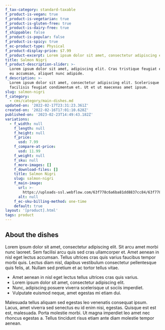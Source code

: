```yaml
---
f_tax-category: standard-taxable
f_product-is-vegan: true
f_product-is-vegetarian: true
f_product-is-gluten-free: true
f_product-is-dairy-free: true
f_shippable: false
f_product-is-popular: false
f_product-is-spicy: true
f_ec-product-type: Physical
f_product-display-price: $7.99
f_product-excerpt: Lorem ipsum dolor sit amet, consectetur adipiscing elit. Eget.
title: Salmon Nigri
f_product-description-slider: >-
  Lorem ipsum dolor sit amet, adipiscing elit. Cras tristique feugiat elementum
  eu accumsan, aliquet nunc adipide.
f_description: >-
  Lorem ipsum dolor sit amet, consectetur adipiscing elit. Scelerisque tempus
  facilisis feugiat condimentum et. Ut et ut maecenas amet ipsum.
slug: salmon-nigri
f_category:
  - cms/category/main-dishes.md
updated-on: '2022-02-17T23:31:23.361Z'
created-on: '2022-02-16T17:01:10.628Z'
published-on: '2023-02-23T14:49:43.182Z'
variations:
  - f_width: null
    f_length: null
    f_height: null
    f_price:
      usd: 7.99
    f_compare-at-price:
      usd: 11.99
    f_weight: null
    f_sku: null
    f_more-images: []
    f_download-files: []
    title: Salmon Nigri
    slug: salmon-nigri
    f_main-image:
      url: >-
        https://uploads-ssl.webflow.com/63f778c6a6ba81dd8837cc84/63f778c6a6ba819c3537cda6_salmon-nigri-image-sushi-webflow-ecommerce-template.jpg
      alt: null
    f_ec-sku-billing-method: one-time
    default: true
layout: '[product].html'
tags: product
---
```


About the dishes
----------------

Lorem ipsum dolor sit amet, consectetur adipiscing elit. Sit arcu amet morbi nunc laoreet. Sem facilisi arcu quis sed cras ullamcorper et. Amet aenean in nisl eget lectus accumsan. Tellus ultrices cras quis varius faucibus tempor morbi quis. Lectus diam nisl, dapibus vestibulum consectetur pellentesque quis felis, at. Nullam sed pretium et ac tortor tellus vitae.

*   Amet aenean in nisl eget lectus tellus ultrices cras quis varius.
*   Lorem ipsum dolor sit amet, consectetur adipiscing elit.
*   Nunc, adipiscing posuere viverra scelerisque ut sociis imperdiet.
*   Vulputate euismod neque, amet egestas mi etiam dui.

Malesuada tellus aliquam sed egestas leo venenatis consequat ipsum. Lacus, amet viverra sed senectus eu id enim nisi, egestas. Quisque est est est, malesuada. Porta molestie morbi. Ut magna imperdiet leo amet nec rhoncus egestas a. Tellus tincidunt risus etiam ante diam molestie tempor aenean.
